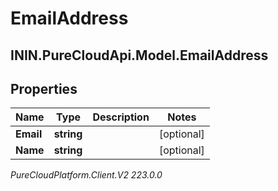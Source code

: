 # EmailAddress

## ININ.PureCloudApi.Model.EmailAddress

## Properties

|Name | Type | Description | Notes|
|------------ | ------------- | ------------- | -------------|
| **Email** | **string** |  | [optional] |
| **Name** | **string** |  | [optional] |



_PureCloudPlatform.Client.V2 223.0.0_
